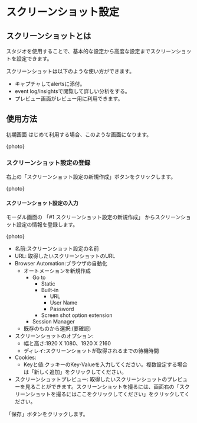 # スクリーンショット設定

## スクリーンショットとは
スタジオを使用することで、基本的な設定から高度な設定までスクリーンショットを設定できます。

スクリーンショットは以下のような使い方ができます。
- キャプチャしてalertsに添付。
- event log/insightsで閲覧して詳しい分析をする。
- プレビュー画面がレビュー用に利用できます。

## 使用方法

初期画面
はじめて利用する場合、このような画面になります。

{photo}

### スクリーンショット設定の登録
右上の「スクリーンショット設定の新規作成」ボタンをクリックします。

{photo}

#### スクリーンショット設定の入力
モーダル画面の 「#1 スクリーンショット設定の新規作成」 からスクリーンショット設定の情報を登録します。

{photo}

- 名前:スクリーンショット設定の名前
- URL: 取得したいスクリーンショットのURL
- Browser Automation:ブラウザの自動化
  - オートメーションを新規作成
      - Go to 
        - Static
        - Built-in
          - URL
          - User Name
          - Password
        - Screen shot option extension
      - Session Manager
  - 既存のものから選択:(要確認)
- スクリーンショットのオプション: 
  - 幅と高さ:1920 X 1080、1920 X 2160
  - ディレイ:スクリーンショットが取得されるまでの待機時間
- Cookies:
  - Keyと値:クッキーのKey-Valueを入力してください。複数設定する場合は「新しく追加」をクリックしてください。
- スクリーンショットプレビュー: 取得したいスクリーンショットのプレビューを見ることができます。スクリーンショットを撮るには、画面右の「スクリーンショットを撮るにはここをクリックしてください」をクリックしてください。

「保存」ボタンをクリックします。

